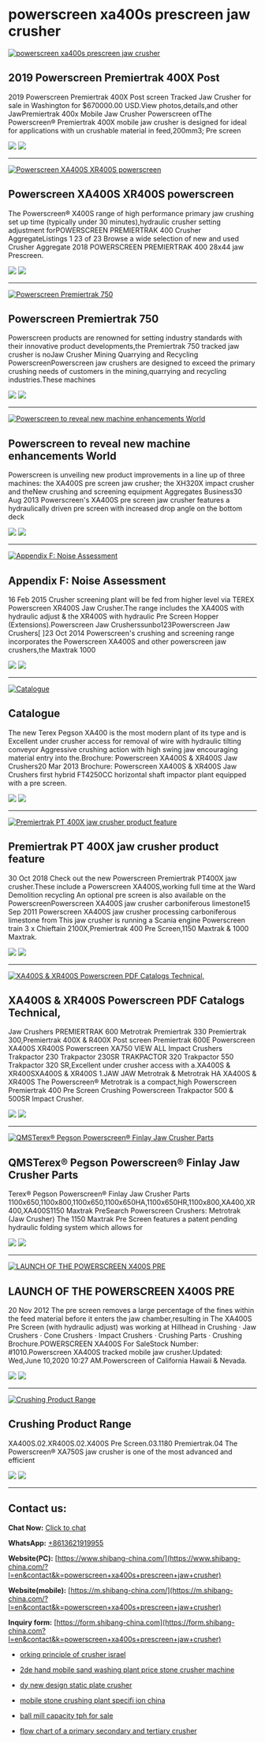 # powerscreen xa400s prescreen jaw crusher

<a href="https://swt.shibang-china.com/?l=en&img&k=powerscreen+xa400s+prescreen+jaw+crusher" target="_blank">![powerscreen xa400s prescreen jaw crusher](http://static.shibang-china.com/all-800x300/1449.jpg)</a>

## 2019 Powerscreen Premiertrak 400X Post
2019 Powerscreen Premiertrak 400X Post screen Tracked Jaw Crusher for sale in Washington for $670000.00 USD.View photos,details,and other JawPremiertrak 400x Mobile Jaw Crusher Powerscreen ofThe Powerscreen® Premiertrak 400X mobile jaw crusher is designed for ideal for applications with un crushable material in feed,200mm3; Pre screen


<a href="https://whatsapp.shibangsoft.com/WhatsApp.php" target="_blank" title="WhatsApp">![](http://static.shibang-china.com/icon/whatsapp.png)</a> <a href="https://swt.shibang-china.com/?l=en&icon&k=powerscreen+xa400s+prescreen+jaw+crusher" target="_blank">![](http://static.shibang-china.com/icon/chat-en.png)</a>

---

<a href="https://swt.shibang-china.com/?l=en&img&k=powerscreen+xa400s+prescreen+jaw+crusher" target="_blank">![Powerscreen XA400S XR400S powerscreen](http://static.shibang-china.com/all-800x300/31.jpg)</a>

## Powerscreen XA400S XR400S powerscreen
The Powerscreen® X400S range of high performance primary jaw crushing set up time (typically under 30 minutes),hydraulic crusher setting adjustment forPOWERSCREEN PREMIERTRAK 400 Crusher AggregateListings 1 23 of 23 Browse a wide selection of new and used Crusher Aggregate 2018 POWERSCREEN PREMIERTRAK 400 28x44 jaw Prescreen.


<a href="https://whatsapp.shibangsoft.com/WhatsApp.php" target="_blank" title="WhatsApp">![](http://static.shibang-china.com/icon/whatsapp.png)</a> <a href="https://swt.shibang-china.com/?l=en&icon&k=powerscreen+xa400s+prescreen+jaw+crusher" target="_blank">![](http://static.shibang-china.com/icon/chat-en.png)</a>

---

<a href="https://swt.shibang-china.com/?l=en&img&k=powerscreen+xa400s+prescreen+jaw+crusher" target="_blank">![Powerscreen Premiertrak 750](http://static.shibang-china.com/all-800x300/1348.jpg)</a>

## Powerscreen Premiertrak 750
Powerscreen products are renowned for setting industry standards with their innovative product developments,the Premiertrak 750 tracked jaw crusher is noJaw Crusher Mining Quarrying and Recycling PowerscreenPowerscreen jaw crushers are designed to exceed the primary crushing needs of customers in the mining,quarrying and recycling industries.These machines


<a href="https://whatsapp.shibangsoft.com/WhatsApp.php" target="_blank" title="WhatsApp">![](http://static.shibang-china.com/icon/whatsapp.png)</a> <a href="https://swt.shibang-china.com/?l=en&icon&k=powerscreen+xa400s+prescreen+jaw+crusher" target="_blank">![](http://static.shibang-china.com/icon/chat-en.png)</a>

---

<a href="https://swt.shibang-china.com/?l=en&img&k=powerscreen+xa400s+prescreen+jaw+crusher" target="_blank">![Powerscreen to reveal new machine enhancements World](http://static.shibang-china.com/all-800x300/852.jpg)</a>

## Powerscreen to reveal new machine enhancements World
Powerscreen is unveiling new product improvements in a line up of three machines: the XA400S pre screen jaw crusher; the XH320X impact crusher and theNew crushing and screening equipment Aggregates Business30 Aug 2013 Powerscreen&#39;s XA400S pre screen jaw crusher features a hydraulically driven pre screen with increased drop angle on the bottom deck


<a href="https://whatsapp.shibangsoft.com/WhatsApp.php" target="_blank" title="WhatsApp">![](http://static.shibang-china.com/icon/whatsapp.png)</a> <a href="https://swt.shibang-china.com/?l=en&icon&k=powerscreen+xa400s+prescreen+jaw+crusher" target="_blank">![](http://static.shibang-china.com/icon/chat-en.png)</a>

---

<a href="https://swt.shibang-china.com/?l=en&img&k=powerscreen+xa400s+prescreen+jaw+crusher" target="_blank">![Appendix F: Noise Assessment](http://static.shibang-china.com/all-800x300/512.jpg)</a>

## Appendix F: Noise Assessment
16 Feb 2015 Crusher screening plant will be fed from higher level via TEREX Powerscreen XR400S Jaw Crusher.The range includes the XA400S with hydraulic adjust &amp; the XR400S with hydraulic Pre Screen Hopper (Extensions).Powerscreen Jaw Crusherssunbo123Powerscreen Jaw Crushers[ ]23 Oct 2014 Powerscreen&#39;s crushing and screening range incorporates the Powerscreen XA400S and other powerscreen jaw crushers,the Maxtrak 1000


<a href="https://whatsapp.shibangsoft.com/WhatsApp.php" target="_blank" title="WhatsApp">![](http://static.shibang-china.com/icon/whatsapp.png)</a> <a href="https://swt.shibang-china.com/?l=en&icon&k=powerscreen+xa400s+prescreen+jaw+crusher" target="_blank">![](http://static.shibang-china.com/icon/chat-en.png)</a>

---

<a href="https://swt.shibang-china.com/?l=en&img&k=powerscreen+xa400s+prescreen+jaw+crusher" target="_blank">![Catalogue](http://static.shibang-china.com/all-800x300/204.jpg)</a>

## Catalogue
The new Terex Pegson XA400 is the most modern plant of its type and is Excellent under crusher access for removal of wire with hydraulic tilting conveyor Aggressive crushing action with high swing jaw encouraging material entry into the.Brochure: Powerscreen XA400S &amp; XR400S Jaw Crushers20 Mar 2013 Brochure: Powerscreen XA400S &amp; XR400S Jaw Crushers first hybrid FT4250CC horizontal shaft impactor plant equipped with a pre screen.


<a href="https://whatsapp.shibangsoft.com/WhatsApp.php" target="_blank" title="WhatsApp">![](http://static.shibang-china.com/icon/whatsapp.png)</a> <a href="https://swt.shibang-china.com/?l=en&icon&k=powerscreen+xa400s+prescreen+jaw+crusher" target="_blank">![](http://static.shibang-china.com/icon/chat-en.png)</a>

---

<a href="https://swt.shibang-china.com/?l=en&img&k=powerscreen+xa400s+prescreen+jaw+crusher" target="_blank">![Premiertrak PT 400X jaw crusher product feature](http://static.shibang-china.com/all-800x300/732.jpg)</a>

## Premiertrak PT 400X jaw crusher product feature
30 Oct 2018 Check out the new Powerscreen Premiertrak PT400X jaw crusher.These include a Powerscreen XA400S,working full time at the Ward Demolition recycling An optional pre screen is also available on the PowerscreenPowerscreen XA400S jaw crusher carboniferous limestone15 Sep 2011 Powerscreen XA400S jaw crusher processing carboniferous limestone from This jaw crusher is running a Scania engine Powerscreen train 3 x Chieftain 2100X,Premiertrak 400 Pre Screen,1150 Maxtrak &amp; 1000 Maxtrak.


<a href="https://whatsapp.shibangsoft.com/WhatsApp.php" target="_blank" title="WhatsApp">![](http://static.shibang-china.com/icon/whatsapp.png)</a> <a href="https://swt.shibang-china.com/?l=en&icon&k=powerscreen+xa400s+prescreen+jaw+crusher" target="_blank">![](http://static.shibang-china.com/icon/chat-en.png)</a>

---

<a href="https://swt.shibang-china.com/?l=en&img&k=powerscreen+xa400s+prescreen+jaw+crusher" target="_blank">![XA400S & XR400S Powerscreen PDF Catalogs Technical,](http://static.shibang-china.com/all-800x300/361.jpg)</a>

## XA400S & XR400S Powerscreen PDF Catalogs Technical,
Jaw Crushers PREMIERTRAK 600 Metrotrak Premiertrak 330 Premiertrak 300,Premiertrak 400X & R400X Post screen Premiertrak 600E Powerscreen XA400S XR400S Powerscreen XA750 VIEW ALL Impact Crushers Trakpactor 230 Trakpactor 230SR TRAKPACTOR 320 Trakpactor 550 Trakpactor 320 SR,Excellent under crusher access with a.XA400S &amp; XR400SXA400S &amp; XR400S 1.JAW JAW Metrotrak &amp; Metrotrak HA XA400S &amp; XR400S The Powerscreen® Metrotrak is a compact,high Powerscreen Premiertrak 400 Pre Screen Crushing Powerscreen Trakpactor 500 &amp; 500SR Impact Crusher.


<a href="https://whatsapp.shibangsoft.com/WhatsApp.php" target="_blank" title="WhatsApp">![](http://static.shibang-china.com/icon/whatsapp.png)</a> <a href="https://swt.shibang-china.com/?l=en&icon&k=powerscreen+xa400s+prescreen+jaw+crusher" target="_blank">![](http://static.shibang-china.com/icon/chat-en.png)</a>

---

<a href="https://swt.shibang-china.com/?l=en&img&k=powerscreen+xa400s+prescreen+jaw+crusher" target="_blank">![QMSTerex® Pegson Powerscreen® Finlay Jaw Crusher Parts](http://static.shibang-china.com/all-800x300/482.jpg)</a>

## QMSTerex® Pegson Powerscreen® Finlay Jaw Crusher Parts
Terex® Pegson Powerscreen® Finlay Jaw Crusher Parts 1100x650,1100x800,1100x650,1100x650HA,1100x650HR,1100x800,XA400,XR400,XA400S1150 Maxtrak PreSearch Powerscreen Crushers: Metrotrak (Jaw Crusher) The 1150 Maxtrak Pre Screen features a patent pending hydraulic folding system which allows for


<a href="https://whatsapp.shibangsoft.com/WhatsApp.php" target="_blank" title="WhatsApp">![](http://static.shibang-china.com/icon/whatsapp.png)</a> <a href="https://swt.shibang-china.com/?l=en&icon&k=powerscreen+xa400s+prescreen+jaw+crusher" target="_blank">![](http://static.shibang-china.com/icon/chat-en.png)</a>

---

<a href="https://swt.shibang-china.com/?l=en&img&k=powerscreen+xa400s+prescreen+jaw+crusher" target="_blank">![LAUNCH OF THE POWERSCREEN X400S PRE](http://static.shibang-china.com/all-800x300/267.jpg)</a>

## LAUNCH OF THE POWERSCREEN X400S PRE
20 Nov 2012 The pre screen removes a large percentage of the fines within the feed material before it enters the jaw chamber,resulting in The XA400S Pre Screen (with hydraulic adjust) was working at Hillhead in Crushing &middot; Jaw Crushers &middot; Cone Crushers &middot; Impact Crushers &middot; Crushing Parts &middot; Crushing Brochure.POWERSCREEN XA400S For SaleStock Number: #1010.Powerscreen XA400S tracked mobile jaw crusher.Updated: Wed,June 10,2020 10:27 AM.Powerscreen of California Hawaii &amp; Nevada.


<a href="https://whatsapp.shibangsoft.com/WhatsApp.php" target="_blank" title="WhatsApp">![](http://static.shibang-china.com/icon/whatsapp.png)</a> <a href="https://swt.shibang-china.com/?l=en&icon&k=powerscreen+xa400s+prescreen+jaw+crusher" target="_blank">![](http://static.shibang-china.com/icon/chat-en.png)</a>

---

<a href="https://swt.shibang-china.com/?l=en&img&k=powerscreen+xa400s+prescreen+jaw+crusher" target="_blank">![Crushing Product Range](http://static.shibang-china.com/all-800x300/801.jpg)</a>

## Crushing Product Range
XA400S.02.XR400S.02.X400S Pre Screen.03.1180 Premiertrak.04 The Powerscreen® XA750S jaw crusher is one of the most advanced and efficient

<a href="https://whatsapp.shibangsoft.com/WhatsApp.php" target="_blank" title="WhatsApp">![](http://static.shibang-china.com/icon/whatsapp.png)</a> <a href="https://swt.shibang-china.com/?l=en&icon&k=powerscreen+xa400s+prescreen+jaw+crusher" target="_blank">![](http://static.shibang-china.com/icon/chat-en.png)</a>

---
## Contact us:

**Chat Now:** [Click to chat](https://swt.shibang-china.com?l=en&contact&k=powerscreen+xa400s+prescreen+jaw+crusher)

**WhatsApp:**  [+8613621919955](https://whatsapp.shibangsoft.com/WhatsApp.php)

**Website(PC):** [https://www.shibang-china.com/](https://www.shibang-china.com/?l=en&contact&k=powerscreen+xa400s+prescreen+jaw+crusher)

**Website(mobile):** [https://m.shibang-china.com/](https://m.shibang-china.com/?l=en&contact&k=powerscreen+xa400s+prescreen+jaw+crusher)

**Inquiry form:** [https://form.shibang-china.com](https://form.shibang-china.com?l=en&contact&k=powerscreen+xa400s+prescreen+jaw+crusher)

* [orking principle of crusher israel](../165/orking%20principle%20of%20crusher%20israel.md)

* [2de hand mobile sand washing plant price stone crusher machine](../161/2de%20hand%20mobile%20sand%20washing%20plant%20price%20stone%20crusher%20machine.md)

* [dy new design static plate crusher](../165/dy%20new%20design%20static%20plate%20crusher.md)

* [mobile stone crushing plant specifi ion china](../168/mobile%20stone%20crushing%20plant%20specifi%20ion%20china.md)

* [ball mill capacity tph for sale](../164/ball%20mill%20capacity%20tph%20for%20sale.md)

* [flow chart of a primary secondary and tertiary crusher](../169/flow%20chart%20of%20a%20primary%20secondary%20and%20tertiary%20crusher.md)